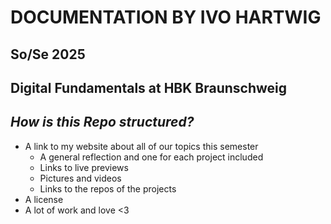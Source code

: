# DOCUMENTATION BY IVO HARTWIG
## So/Se 2025 
## Digital Fundamentals at HBK Braunschweig

## *How is this Repo structured?*

- A link to my website about all of our topics this semester
  - A general reflection and one for each project included 
  - Links to live previews 
  - Pictures and videos
  - Links to the repos of the projects
- A license 
- A lot of work and love <3
